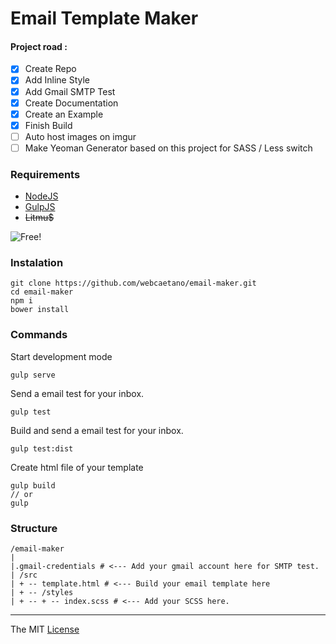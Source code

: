# Email Template Maker 

#### Project road : 

- [x] Create Repo
- [x] Add Inline Style
- [x] Add Gmail SMTP Test
- [x] Create Documentation
- [x] Create an Example
- [x] Finish Build
- [ ] Auto host images on imgur
- [ ] Make Yeoman Generator based on this project for SASS / Less switch

### Requirements

- [NodeJS](https://nodejs.org)
- [GulpJS](https://github.com/gulpjs/gulp/blob/master/docs/getting-started.md)
- ~~Litmu$~~

![Free!](http://i.imgur.com/u25kDb5.jpg)

### Instalation

```
git clone https://github.com/webcaetano/email-maker.git
cd email-maker
npm i
bower install
```

### Commands 

Start development mode
```
gulp serve
```


Send a email test for your inbox.
```
gulp test
```


Build and send a email test for your inbox.
```
gulp test:dist
```

Create html file of your template 
```
gulp build
// or
gulp 
```

### Structure 

```
/email-maker
|
|.gmail-credentials # <--- Add your gmail account here for SMTP test.
| /src
| + -- template.html # <--- Build your email template here
| + -- /styles
| + -- + -- index.scss # <--- Add your SCSS here.
```


---------------------------------

The MIT [License](https://raw.githubusercontent.com/webcaetano/email-maker/master/LICENSE.md)
